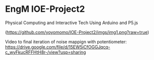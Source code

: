 # EngM IOE-Project2

Physical Computing and Interactive Tech
Using Arduino and P5.js

(https://github.com/yoyomomo/IOE-Project2/imgs/img1.png?raw=true)

Video to final iteration of noise mappign with potentiometer:
https://drive.google.com/file/d/15EW5iCfOGGJqcq-c_wyFkucRFFHtH8r-/view?usp=sharing

